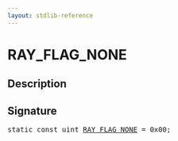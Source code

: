 ```yaml
---
layout: stdlib-reference
---
```


# RAY_FLAG_NONE

## Description



## Signature
<pre>
<span class='code_keyword'>static</span> <span class='code_keyword'>const</span> <span class="code_keyword">uint</span> <a href="/stdlib-reference/global-decls/RAY_FLAG_NONE" class="code_var">RAY_FLAG_NONE</a> = 0x00;
</pre>

